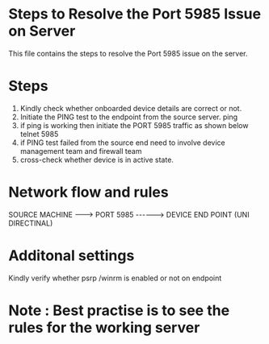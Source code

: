 # Steps to Resolve the Port 5985 Issue on Server

This file contains the steps to resolve the Port 5985 issue on the server.

# Steps

1. Kindly check whether onboarded device details are correct or not.
2. Initiate the PING test to the endpoint from the source server.
   ping <device ip >
3. if ping is working then initiate the PORT 5985 traffic as shown below
   telnet <device ip > 5985
4. if PING test failed from the source end need to involve device management team and firewall team
5. cross-check whether device is in active state.


# Network flow and rules

SOURCE MACHINE --->  PORT 5985  ------> DEVICE END POINT (UNI DIRECTINAL)

# Additonal settings 

Kindly verify whether psrp /winrm is enabled or not on endpoint 


# Note : Best practise is to see the rules for the working server 
